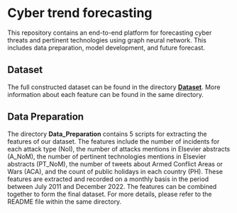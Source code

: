 # Cyber trend forecasting
This repository contains an end-to-end platform for forecasting cyber threats and pertinent technologies using graph neural network. This includes data preparation, model development, and future forecast.

## Dataset
The full constructed dataset can be found in the directory [**Dataset**](https://github.com/zaidalmahmoud/Cyber-trend-forecasting/tree/main/Dataset). More information about each feature can be found in the same directory.

## Data Preparation
The directory **Data_Preparation** contains 5 scripts for extracting the features of our dataset. The features include the number of incidents for each attack type (NoI), the number of attacks mentions in Elsevier abstracts (A_NoM), the number of pertinent technologies mentions in Elsevier abstracts (PT_NoM), the number of tweets about Armed Conflict Areas or Wars (ACA), and the count of public holidays in each country (PH). These features are extracted and recorded on a monthly basis in the period between July 2011 and December 2022. The features can be combined together to form the final dataset. For more details, please refer to the README file within the same directory.

